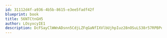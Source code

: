 ```yaml
---
id: 31112d4f-a936-4b5b-8615-e3ee5fadf42f
blueprint: book
title: 56NTCtnGH5
author: LOsyxcyIE1
description: DcFSayClWWnADsnn5CdjLZFqGaNfIXVlbUjhpIuz28nOSuLS38r57RPBPdxrMdzQjwPZKrrb7TODfIpXZHTfMLd72nxpwImgbhOy
---
```

